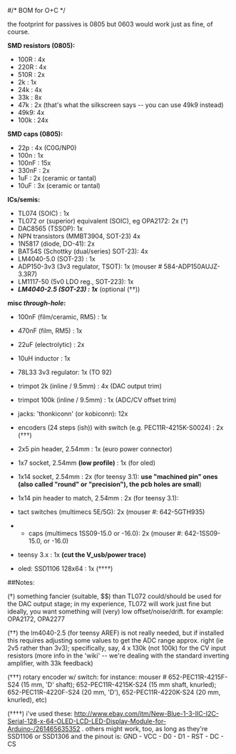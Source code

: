 #/* BOM for O+C */


the footprint for passives is 0805 but 0603 would work just as fine, of course.

**SMD resistors (0805):**

- 100R :         4x 
- 220R : 		 4x
- 510R :         2x 
- 2k :           1x
- 24k : 		 4x	
- 33k :          8x
- 47k :			 2x (that's what the silkscreen says -- you can use 49k9 instead)
- 49k9:          4x
- 100k :         24x

**SMD caps (0805):**

- 22p   : 4x (C0G/NP0)
- 100n  : 1x
- 100nF : 15x  
- 330nF : 2x 
- 1uF   : 2x (ceramic or tantal)
- 10uF  : 3x (ceramic or tantal)

**ICs/semis:**

- TL074 (SOIC) : 1x  
- TL072 or (superior) equivalent (SOIC), eg OPA2172: 2x (†)
- DAC8565 (TSSOP): 1x
- NPN transistors (MMBT3904, SOT-23) 4x
- 1N5817 (diode, DO-41): 2x
- BAT54S (Schottky (dual/series) SOT-23): 4x
- LM4040-5.0 (SOT-23) : 1x
- ADP150-3v3 (3v3 regulator, TSOT): 1x (mouser # 584-ADP150AUJZ-3.3R7)
- LM1117-50 (5v0 LDO reg., SOT-223): 1x
- ***LM4040-2.5 (SOT-23) : 1x*** (optional (††))

**misc *through-hole*:**

- 100nF (film/ceramic, RM5)   : 1x
- 470nF (film, RM5)   : 1x
- 22uF  (electrolytic) : 2x
- 10uH inductor : 1x 
- 78L33 3v3 regulator: 1x (TO 92)

- trimpot 2k   (inline / 9.5mm) : 4x (DAC output trim)
- trimpot 100k (inline / 9.5mm) : 1x (ADC/CV offset trim)

- jacks: 'thonkiconn' (or kobiconn): 12x
- encoders (24 steps (ish)) with switch (e.g. PEC11R-4215K-S0024) : 2x (†††)
- 2x5 pin header, 2.54mm : 1x (euro power connector)
- 1x7 socket, 2.54mm **(low profile)** : 1x (for oled)
- 1x14 socket, 2.54mm : 2x (for teensy 3.1): **use "machined pin" ones (also called "round" or "precision"), the pcb holes are small**)
- 1x14 pin header to match, 2.54mm : 2x (for teensy 3.1): 
- tact switches (multimecs 5E/5G): 2x (mouser #: 642-5GTH935) 
- + caps (multimecs 1SS09-15.0 or -16.0): 2x (mouser #: 642-1SS09-15.0, or -16.0)
- teensy 3.x : 1x **(cut the V_usb/power trace)**
- oled: SSD1106 128x64 : 1x (††††)


##Notes:


(†) something fancier (suitable, $$) than TL072 could/should be used for the DAC output stage; in my experience, TL072 will work just fine but ideally, you want something will (very) low offset/noise/drift. for example: OPA2172, OPA2277 

(††) the lm4040-2.5 (for teensy AREF) is not really needed, but if installed this requires adjusting some values to get the ADC range approx. right (ie 2v5 rather than 3v3); specifically, say, 4 x 130k (not 100k) for the CV input resistors (more info in the 'wiki' -- we're dealing with the standard inverting amplifier, with 33k feedback)

(†††)  rotary encoder w/ switch: for instance: mouser # 652-PEC11R-4215F-S24 (15 mm, 'D' shaft); 652-PEC11R-4215K-S24 (15 mm shaft, knurled); 652-PEC11R-4220F-S24 (20 mm, 'D'), 652-PEC11R-4220K-S24 (20 mm, knurled), etc)

(††††) i've used these: http://www.ebay.com/itm/New-Blue-1-3-IIC-I2C-Serial-128-x-64-OLED-LCD-LED-Display-Module-for-Arduino-/261465635352 . others might work, too, as long as they're SSD1106 or SSD1306 and the pinout is: GND - VCC - D0 - D1 - RST - DC - CS  

